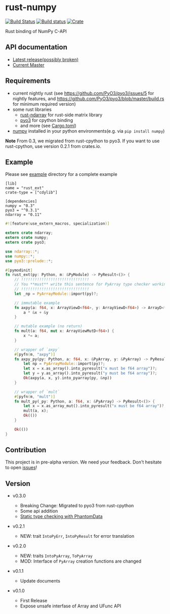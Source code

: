 rust-numpy
===========
[![Build Status](https://travis-ci.org/rust-numpy/rust-numpy.svg?branch=master)](https://travis-ci.org/rust-numpy/rust-numpy)
[![Build status](https://ci.appveyor.com/api/projects/status/bjaru43c7t1alx2x/branch/master?svg=true)](https://ci.appveyor.com/project/kngwyu/rust-numpy/branch/master)
[![Crate](http://meritbadge.herokuapp.com/numpy)](https://crates.io/crates/numpy)

Rust binding of NumPy C-API

API documentation
-------------
- [Latest release(possibly broken)](https://docs.rs/numpy)
- [Current Master](https://rust-numpy.github.io/rust-numpy)


Requirements
-------------
- current nightly rust (see https://github.com/PyO3/pyo3/issues/5 for nightly features, and
https://github.com/PyO3/pyo3/blob/master/build.rs for minimum required version)
- some rust libraries
  - [rust-ndarray](https://github.com/bluss/rust-ndarray) for rust-side matrix library
  - [pyo3](https://github.com/PyO3/pyo3) for cpython binding
  - and more (see [Cargo.toml](Cargo.toml))
- [numpy](http://www.numpy.org/) installed in your python environments(e.g. via `pip install numpy`)

**Note**
From 0.3, we migrated from rust-cpython to pyo3.
If you want to use rust-cpython, use version 0.2.1 from crates.io.


Example
---------
Please see [example](example) directory for a complete example

```
[lib]
name = "rust_ext"
crate-type = ["cdylib"]

[dependencies]
numpy = "0.3"
pyo3 = "^0.3.1"
ndarray = "0.11"
```

```rust
#![feature(use_extern_macros, specialization)]

extern crate ndarray;
extern crate numpy;
extern crate pyo3;

use ndarray::*;
use numpy::*;
use pyo3::prelude::*;

#[pymodinit]
fn rust_ext(py: Python, m: &PyModule) -> PyResult<()> {
    // !!!!!!!!!!!!!!!!!!!!!!!!!!!!!!
    // You **must** write this sentence for PyArray type checker working correctly
    // !!!!!!!!!!!!!!!!!!!!!!!!!!!!!!
    let _np = PyArrayModule::import(py)?;

    // immutable example
    fn axpy(a: f64, x: ArrayViewD<f64>, y: ArrayViewD<f64>) -> ArrayD<f64> {
        a * &x + &y
    }

    // mutable example (no return)
    fn mult(a: f64, mut x: ArrayViewMutD<f64>) {
        x *= a;
    }

    // wrapper of `axpy`
    #[pyfn(m, "axpy")]
    fn axpy_py(py: Python, a: f64, x: &PyArray, y: &PyArray) -> PyResult<PyArray> {
        let np = PyArrayModule::import(py)?;
        let x = x.as_array().into_pyresult("x must be f64 array")?;
        let y = y.as_array().into_pyresult("y must be f64 array")?;
        Ok(axpy(a, x, y).into_pyarray(py, &np))
    }

    // wrapper of `mult`
    #[pyfn(m, "mult")]
    fn mult_py(_py: Python, a: f64, x: &PyArray) -> PyResult<()> {
        let x = x.as_array_mut().into_pyresult("x must be f64 array")?;
        mult(a, x);
        Ok(())
    }

    Ok(())
}
```

Contribution
-------------
This project is in pre-alpha version.
We need your feedback. Don't hesitate to open [issues](https://github.com/termoshtt/rust-numpy/issues)!

Version
--------
- v0.3.0
  - Breaking Change: Migrated to pyo3 from rust-cpython
  - Some api addition
  - [Static type checking with PhantomData](https://github.com/rust-numpy/rust-numpy/pull/41)

- v0.2.1
  - NEW: trait `IntoPyErr`, `IntoPyResult` for error translation

- v0.2.0
  - NEW: traits `IntoPyArray`, `ToPyArray`
  - MOD: Interface of `PyArray` creation functions are changed

- v0.1.1
  - Update documents

- v0.1.0
  - First Release
  - Expose unsafe interfase of Array and UFunc API
